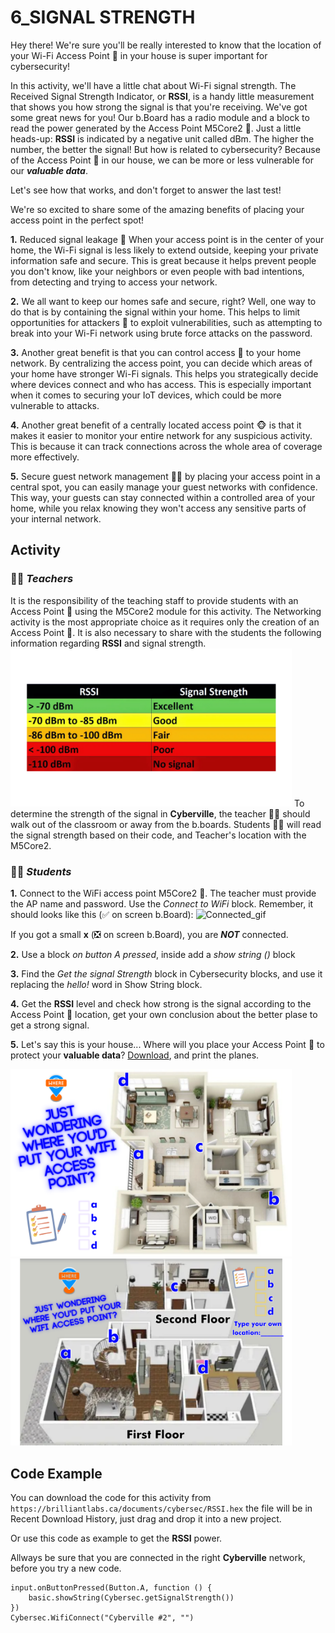 # 6_SIGNAL STRENGTH

Hey there! We're sure you'll be really interested to know that the location of your Wi-Fi Access Point 📳 in your house is super important for cybersecurity!

In this activity, we'll have a little chat about Wi-Fi signal strength. The Received Signal Strength Indicator, or __RSSI__, is a handy little measurement that shows you how strong the signal is that you're receiving.  We've got some great news for you! Our b.Board has a radio module and a block to read the power generated by the Access Point M5Core2 📳. Just a little heads-up: __RSSI__ is indicated by a negative unit called dBm. The higher the number, the better the signal! But how is related to cybersecurity? Because of the Access Point 📳 in our house, we can be more or less vulnerable for our __*valuable data*__.

Let's see how that works, and don't forget to answer the last test!

We're so excited to share some of the amazing benefits of placing your access point in the perfect spot!

__1.__ Reduced signal leakage 🙉 When your access point is in the center of your home, the Wi-Fi signal is less likely to extend outside, keeping your private information safe and secure. This is great because it helps prevent people you don't know, like your neighbors or even people with bad intentions, from detecting and trying to access your network.

__2.__ We all want to keep our homes safe and secure, right? Well, one way to do that is by containing the signal within your home. This helps to limit opportunities for attackers 🙊 to exploit vulnerabilities, such as attempting to break into your Wi-Fi network using brute force attacks on the password.

__3.__ Another great benefit is that you can control access 🙈 to your home network. By centralizing the access point, you can decide which areas of your home have stronger Wi-Fi signals. This helps you strategically decide where devices connect and who has access. This is especially important when it comes to securing your IoT devices, which could be more vulnerable to attacks.

__4.__ Another great benefit of a centrally located access point 🐵 is that it makes it easier to monitor your entire network for any suspicious activity. This is because it can track connections across the whole area of coverage more effectively.

__5.__ Secure guest network management 🔧🐒 by placing your access point in a central spot, you can easily manage your guest networks with confidence. This way, your guests can stay connected within a controlled area of your home, while you relax knowing they won't access any sensitive parts of your internal network.

## Activity  

### 🧑‍🏫  __*Teachers*__
It is the responsibility of the teaching staff to provide students with an Access Point 📳 using the M5Core2 module for this activity. The Networking activity is the most appropriate choice as it requires only the creation of an Access Point 📳.
It is also necessary to share with the students the following information regarding __RSSI__ and signal strength.
<img src="https://github.com/Brilliant-Labs/code.bl/blob/code_alpha/packaged/docs/static/mb/projects/bboard-tutorials-cyberville/ValuableData/6_Signal_Strength/RSSI.png?raw=true" alt="RSSI" title="RSSI" width="450" /> 
To determine the strength of the signal in __Cyberville__, the teacher 🧑‍🏫 should walk out of the classroom or away from the b.boards.
Students 🧑‍🎓 will read the signal strength based on their code, and Teacher's location with the M5Core2.

### 🧑‍🎓 __*Students*__
__1.__ Connect to the WiFi access point M5Core2 📳. The teacher must provide the AP name and password. Use the *Connect to WiFi* block. Remember, it should looks like this (✅ on screen b.Board):
![Connected_gif](https://github.com/Brilliant-Labs/code.bl/blob/code_alpha/packaged/docs/static/mb/projects/bboard-tutorials-cyberville/Networking/1_Connecting/Connected_gif.gif?raw=true "Connected_gif")  

If you got a small __x__ (❎ on screen b.Board), you are __*NOT*__ connected.   
  
__2.__ Use a block *on button A pressed*, inside add a *show string ()* block 
  
__3.__ Find the *Get the signal Strength* block in Cybersecurity blocks, and use it replacing the *hello!* word in Show String block.

__4.__ Get the __RSSI__ level and check how strong is the signal according to the Access Point 📳 location, get your own conclusion about the better plase to get a strong signal.

__5.__ Let's say this is your house... Where will you place your Access Point 📳 to protect your __valuable data__? [Download](https://drive.google.com/file/d/1LNoaNRcknDB6Oy8KqP0S8L2PaEW8EaEH/view?usp=sharing), and print the planes.

<img src="https://github.com/Brilliant-Labs/code.bl/blob/code_alpha/packaged/docs/static/mb/projects/bboard-tutorials-cyberville/ValuableData/6_Signal_Strength/House1.png?raw=true" alt="House1" title="House1" width="450" />

<img src="https://github.com/Brilliant-Labs/code.bl/blob/code_alpha/packaged/docs/static/mb/projects/bboard-tutorials-cyberville/ValuableData/6_Signal_Strength/House2.png?raw=true" alt="House2" title="House2" width="450" />

## Code Example

You can download the code for this activity from `https://brilliantlabs.ca/documents/cybersec/RSSI.hex` the file will be in Recent Download History, just drag and drop it into a new project.  

Or use this code as example to get the __RSSI__ power.

Allways be sure that you are connected in the right __Cyberville__ network, before you try a new code.

```blocks
input.onButtonPressed(Button.A, function () {
    basic.showString(Cybersec.getSignalStrength())
})
Cybersec.WifiConnect("Cyberville #2", "")
```